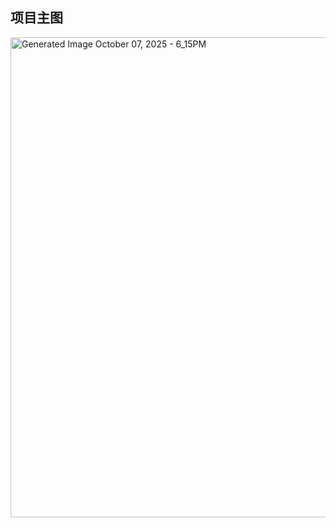 ## 项目主图
<img width="1344" height="768" alt="Generated Image October 07, 2025 - 6_15PM" src="https://github.com/user-attachments/assets/868ac36d-36a9-464a-bb7a-faa29ea72043" />
